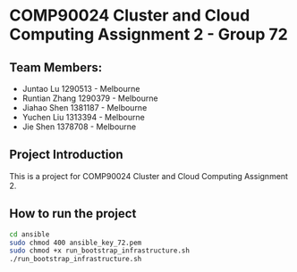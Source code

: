 # COMP90024 Cluster and Cloud Computing Assignment 2 - Group 72
## Team Members:
- Juntao Lu 1290513 - Melbourne
- Runtian Zhang 1290379 - Melbourne
- Jiahao Shen 1381187 - Melbourne
- Yuchen Liu 1313394 - Melbourne
- Jie Shen 1378708 - Melbourne

## Project Introduction
This is a project for COMP90024 Cluster and Cloud Computing Assignment 2. 

## How to run the project
```bash
cd ansible
sudo chmod 400 ansible_key_72.pem
sudo chmod +x run_bootstrap_infrastructure.sh
./run_bootstrap_infrastructure.sh
```
